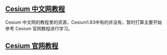 ## [Cesium 中文网教程](cesium_chineseSite/index.md)<br/>
Cesium 中文网的教程里的资源，Cesium1.83中有的并没有，暂时打算主要开始参考 Cesium 官网教程进行学习。

## [Cesium 官网教程](cesium_offical_website/index.md)